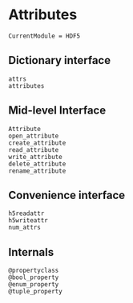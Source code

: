 # Attributes

```@meta
CurrentModule = HDF5
```

## Dictionary interface

```@docs
attrs
attributes
```

## Mid-level Interface

```@docs
Attribute
open_attribute
create_attribute
read_attribute
write_attribute
delete_attribute
rename_attribute
```

## Convenience interface

```@docs
h5readattr
h5writeattr
num_attrs
```

## Internals

```@docs
@propertyclass
@bool_property
@enum_property
@tuple_property
```